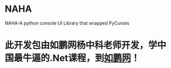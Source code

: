 # NAHA
NAHA-A python console UI Library that wrapped PyCurses


# 此开发包由如鹏网杨中科老师开发，学中国最牛逼的.Net课程，到[如鹏网](http://www.rupeng.com)！
